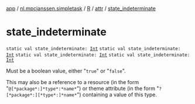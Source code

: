 [app](../../../index.md) / [nl.mpcjanssen.simpletask](../../index.md) / [R](../index.md) / [attr](index.md) / [state_indeterminate](.)

# state_indeterminate

`static val state_indeterminate: `[`Int`](https://kotlinlang.org/api/latest/jvm/stdlib/kotlin/-int/index.html)
`static val state_indeterminate: `[`Int`](https://kotlinlang.org/api/latest/jvm/stdlib/kotlin/-int/index.html)
`static val state_indeterminate: `[`Int`](https://kotlinlang.org/api/latest/jvm/stdlib/kotlin/-int/index.html)
`static val state_indeterminate: `[`Int`](https://kotlinlang.org/api/latest/jvm/stdlib/kotlin/-int/index.html)

Must be a boolean value, either "`true`" or "`false`".

This may also be a reference to a resource (in the form "`@[*package*:]*type*:*name*`") or theme attribute (in the form "`?[*package*:][*type*:]*name*`") containing a value of this type.

